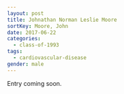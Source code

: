```yaml
---
layout: post
title: Johnathan Norman Leslie Moore
sortKey: Moore, John
date: 2017-06-22
categories:
  - class-of-1993
tags:
  - cardiovascular-disease
gender: male
---
```

E﻿ntry coming soon.